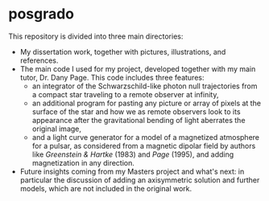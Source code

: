 # posgrado

This repository is divided into three main directories:

- My dissertation work, together with pictures, illustrations, and references.
- The main code I used for my project, developed together with my main tutor, Dr. Dany Page. This code includes three features:
  - an integrator of the Schwarzschild-like photon null trajectories from a compact star traveling to a remote observer at infinity,
  - an additional program for pasting any picture or array of pixels at the surface of the star and how we as remote observers look to its appearance after the gravitational bending of light aberrates the original image,
  - and a light curve generator for a model of a magnetized atmosphere for a pulsar, as considered from a magnetic dipolar field by authors like *Greenstein & Hartke* (1983) and *Page* (1995), and adding magnetization in any direction.
- Future insights coming from my Masters project and what's next: in particular the discussion of adding an axisymmetric solution and further models, which are not included in the original work.
